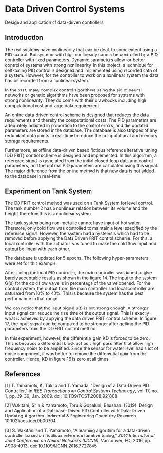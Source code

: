 # Data Driven Control Systems

Design and application of data-driven controllers

## Introduction

The real systems have nonlinearity that can be dealt to some extent using a PID control. But systems with high nonlinearly cannot be controlled by a PID controller with fixed parameters. Dynamic parameters allow for better control of systems with strong nonlinearity. In this project, a technique for self-tuning PID control is designed and implemented using recorded data of a system. However, for the controller to work on a nonlinear system the data has be recorded from a nonlinear system.

In the past, many complex control algorithms using the aid of neural networks or genetic algorithms have been proposed for systems with strong nonlinearity. They do come with their drawbacks including high computational cost and large data requirement.

An online data-driven control scheme is designed that reduces the data requirements and thereby the computational costs. The PID parameters are adequately adapted in proportion to the control errors, and the updated parameters are stored in the database. The database is also stripped of any redundant data points in real-time to reduce the computational and memory storage requirements.

Furthermore, an offline data-driven based fictious reference iterative tuning (DD FRIT) control scheme is designed and implemented. In this algorithm, a reference signal is generated from the initial closed-loop data and control parameters, and the optimal PID parameters are calculated using this signal. The major difference from the online method is that new data is not added to the database in real-time.

## Experiment on Tank System

The DD FRIT control method was used on a Tank System for level control. The tank number 2 has a nonlinear relation between its volume and the height, therefore this is a nonlinear system.

The tank system being non-metallic cannot have input of hot water. Therefore, only cold flow was controlled to maintain a level specified by the reference signal. However, the system had a hysteresis which had to be removed before applying the Data Driven FRIT control scheme. For this, a local controller with the actuator was tuned to make the cold flow input and output be linear with each other.

The database is updated for 5 epochs. The following hyper-parameters were set for this example.

After tuning the local PID controller, the main controller was tuned to give barely acceptable results as shown in the figure 14. The input to the system G(s) for the cold flow valve is in percentage of the valve opened. For the control system, the output from the main controller and local controller are saturated from 10% to 40%. This is because the system has the best performance in that range.

We can notice that the input signal u(t) is not strong enough. A stronger input signal can reduce the rise time of the output signal. This is exactly what is achieved by applying the data driven FRIT control scheme. In figure 17, the input signal can be compared to be stronger after getting the PID parameters from the DD FRIT control method.

In this experiment, however, the differential gain KD is forced to be zero. This is because a differential block act as a high pass filter that allow high frequency noise to be amplified. Since the sensor for water level had a lot of noise component, it was better to remove the differential gain from the controller. Hence, KD in figure 16 is zero at all times.


## References

[1] T. Yamamoto, K. Takao and T. Yamada, "Design of a Data-Driven PID Controller," in _IEEE Transactions on Control Systems Technology_, vol. 17, no. 1, pp. 29-39, Jan. 2009. doi: 10.1109/TCST.2008.921808

[2] Wakitani, Shin & Yamamoto, Toru & Gopaluni, Bhushan. (2019). Design and Application of a Database-Driven PID Controller with Data-Driven Updating Algorithm. Industrial & Engineering Chemistry Research. 10.1021/acs.iecr.9b00704.

[3] S. Wakitani and T. Yamamoto, "A learning algorithm for a data-driven controller based on fictitious reference iterative tuning," _2016 International Joint Conference on Neural Networks (IJCNN)_, Vancouver, BC, 2016, pp. 4908-4913. doi: 10.1109/IJCNN.2016.7727845
